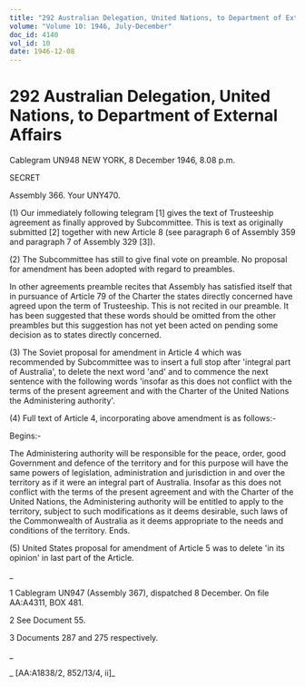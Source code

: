```yaml
---
title: "292 Australian Delegation, United Nations, to Department of External Affairs"
volume: "Volume 10: 1946, July-December"
doc_id: 4140
vol_id: 10
date: 1946-12-08
---
```


# 292 Australian Delegation, United Nations, to Department of External Affairs

Cablegram UN948 NEW YORK, 8 December 1946, 8.08 p.m.

SECRET

Assembly 366. Your UNY470.

(1) Our immediately following telegram [1] gives the text of Trusteeship agreement as finally approved by Subcommittee. This is text as originally submitted [2] together with new Article 8 (see paragraph 6 of Assembly 359 and paragraph 7 of Assembly 329 [3]).

(2) The Subcommittee has still to give final vote on preamble. No proposal for amendment has been adopted with regard to preambles.

In other agreements preamble recites that Assembly has satisfied itself that in pursuance of Article 79 of the Charter the states directly concerned have agreed upon the term of Trusteeship. This is not recited in our preamble. It has been suggested that these words should be omitted from the other preambles but this suggestion has not yet been acted on pending some decision as to states directly concerned.

(3) The Soviet proposal for amendment in Article 4 which was recommended by Subcommittee was to insert a full stop after 'integral part of Australia', to delete the next word 'and' and to commence the next sentence with the following words 'insofar as this does not conflict with the terms of the present agreement and with the Charter of the United Nations the Administering authority'.

(4) Full text of Article 4, incorporating above amendment is as follows:-

Begins:-

The Administering authority will be responsible for the peace, order, good Government and defence of the territory and for this purpose will have the same powers of legislation, administration and jurisdiction in and over the territory as if it were an integral part of Australia. Insofar as this does not conflict with the terms of the present agreement and with the Charter of the United Nations, the Administering authority will be entitled to apply to the territory, subject to such modifications as it deems desirable, such laws of the Commonwealth of Australia as it deems appropriate to the needs and conditions of the territory. Ends.

(5) United States proposal for amendment of Article 5 was to delete 'in its opinion' in last part of the Article.

_

1 Cablegram UN947 (Assembly 367), dispatched 8 December. On file AA:A4311, BOX 481.

2 See Document 55.

3 Documents 287 and 275 respectively.

_

_ [AA:A1838/2, 852/13/4, ii]_
